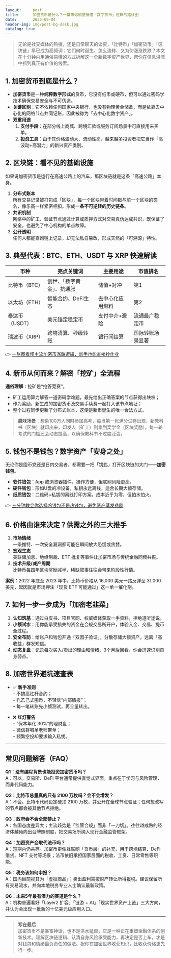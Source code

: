 ```yaml
---
layout:     post
title:      加密货币是什么？一篇带你彻底搞懂「数字货币」逻辑的路线图
date:       2025-09-04
header-img: img/post-bg-desk.jpg
catalog: true
---
```


> 无论是社交媒体的热搜，还是日常聊天的谈资，「比特币」「加密货币」「区块链」早已成为高频词；它们何时诞生、怎么流转、又为何涨涨跌跌？本文在十分钟内用通俗易懂的方式拆解这一全新数字资产世界，帮你在信息洪流中抓到真正有价值的线索。

## 1. 加密货币到底是什么？
- **加密货币**是一种**纯粹数字形式**的货币，它没有纸币或硬币，但可以通过密码学技术确保交易安全与不可伪造。
- **关键区别**：它不依赖任何国家中央银行，也没有物理黄金储备，而是依靠去中心化的网络节点共同记账，因此被称为「去中心化数字资产」。
- **双重用途**  
  1. **支付手段**：在部分线上商城、跨境汇款或服务订阅场景中可直接用来买单。  
  2. **投资工具**：由于其价格波动大、流动性高，越来越多投资者把它当作「高波动+高潜力」的新兴资产类别。

## 2. 区块链：看不见的基础设施
如果说加密货币是运行在高速公路上的汽车，那区块链就是这条「高速公路」本身。

1. **分布式账本**  
   所有交易记录被打包成「区块」，每一个区块带着时间戳与前一个区块的签名，像乐高一样紧密相扣，形成**一条不可逆转的历史链条**。
2. **共识机制**  
   网络中的矿工、验证节点通过计算或质押方式对交易真伪达成共识，既保证了安全，也避免了中心机构的单点故障。
3. **公开透明**  
   任何人都能查询链上记录，却无法私自篡改，形成天然的「可溯源」特性。

## 3. 典型代表：BTC、ETH、USDT 与 XRP 快速解读
| 币种 | 亮点关键词 | 主要用途 | 市值排名 |
| --- | --- | --- | --- |
| 比特币（BTC） | 创世、「数字黄金」、抗通胀 | 储值+对冲 | 第1 |
| 以太坊（ETH） | 智能合约、DeFi生态 | 去中心化应用燃料 | 第2 |
| 泰达币（USDT） | 美元锚定稳定币 | 支付中介+避险 | 流通最广稳定币 |
| 瑞波币（XRP） | 跨境清算、秒级转账 | 银行间结算 | 国际转账场景显著 |

👉 [一张图看懂主流加密币涨跌逻辑，新手也能直接抄作业](https://okxdog.com/)

## 4. 新币从何而来？解密「挖矿」全流程
**通俗理解**：挖矿是“抢答竞赛”。  
- 矿工运用算力解答一道密码学难题，最先给出正确答案的节点获得出块权；  
- 作为奖励，新生成的加密货币及交易手续费一起打入该节点地址；  
- 整个过程同步更新了分布式账本，这便是新币诞生的唯一合法方式。

> **趣味场景**：想象100万人同时参加高考，每当第一张满分试卷出现，新教科书（区块）就印出来，印发人（矿工）则拿到奖学金（区块奖励）。每一轮考试的门槛还会动态提高，以确保教科书不过度泛滥。

## 5. 钱包不是钱包？数字资产「安身之处」
无论你是囤币党还是日内交易者，都需要一把「钥匙」打开区块链的大门——**加密钱包**。

- **软件钱包**：App 或浏览器插件，操作方便，但联网风险更高。  
- **硬件钱包**：形如U盘的冷设备，私钥永远离线，适合长期大额存储。  
- **纸质钱包**：二维码+私钥的离线打印方案，成本近乎为零，但怕水怕火。  

👉 [三分钟教会你选择冷钱包还是热钱包，避免资产蒸发悲剧](https://okxdog.com/)

## 6. 价格由谁来决定？供需之外的三大推手
1. **市场情绪**  
   一条推特、一次安全漏洞都可能在瞬间放大恐慌或贪婪。  
2. **宏观生态**  
   美联储加息、地缘制裁、ETF 批复等事件让加密市场与传统金融同频共振。  
3. **技术升级/减产周期**  
   比特币每四年区块奖励减半，稀缺叙事往往会带来阶段性行情。

**案例**：2022 年底至 2023 年中，比特币价格从 16,000 美元一路反弹至 31,000 美元，起因就是市场押注「现货 ETF 可能通过」这一单一催化剂。

## 7. 如何一步一步成为「加密老韭菜」
1. **认知筑基**：通过白皮书、项目官网、权威媒体获取一手资料，拒绝道听途说。  
2. **小额试水**：用你能承受损失的资金在合规交易所开户，体验入金、交易、提币全过程。  
3. **安全布防**：给账户和钱包开通「双因子验证」，分散存储大额资产，远离「高收益」群发短信。  
4. **动态复盘**：记录每次买入/卖出的理由和情绪，3个月后回看，你会迅速识别自身弱点。

## 8. 加密世界避坑速查表
- ✅ **新手准则**  
  – 不搞高杠杆合约；  
  – 孔乙己式囤币，不轻信“内部情报”；  
  – 每一笔转账先小额测试，再全量转出。  

- ❌ **红灯警告**  
  – “保本年化 30%”的理财盘；  
  – 微信群喊单老师带单；  
  – 频繁空投却要求输入私钥。

---

## 常见问题解答（FAQ）

**Q1：没有编程背景也能投资加密货币吗？**  
A：可以。交易所、DeFi 平台通常提供直觉式界面，重点在于学习与风险管理，而非代码能力。

**Q2：比特币总量真的只有 2100 万枚吗？会不会增发？**  
A：不会。比特币代码设定硬顶 2100 万枚，并公开在全球节点验证；任何想改写的节点都会被其他节点拒绝。

**Q3：政府会不会全部禁止？**  
A：各国态度差异大；主流趋势是「监管合规」而非「一刀切」。往往越成熟的经济体越倾向出台牌照制度，把交易场所纳入现行金融监管框架。

**Q4：加密资产会取代法币吗？**  
A：短期内仍共存。加密币更像互联网「货币层」的补充，用于跨境结算、DeFi 借贷、NFT 支付等场景；法币依旧承担国家层面的税收、工资、日常零售等职能。

**Q5：税务该如何申报？**  
A：国内目前视其为「虚拟商品」；卖出盈利需按财产转让所得报税。建议保留所有交易流水，并向本地税务专业人士确认最新政策。

**Q6：未来5年最有潜力的赛道是什么？**  
A：机构普遍看好「Layer2 扩容」「链游 + AI」「现实世界资产上链」三大方向，并认为会出现一批新的十亿美元级应用入口。

---

> **写在最后**  
加密货币不是暴富神话，也不是洪水猛兽，它是一种正在重塑金融体系的创新技术。理解区块链逻辑、认清自身风险承受能力，再决定是否上车，才是对钱包和情绪最负责任的做法。祝你在加密世界收获知识，比收获价格更先行一步。